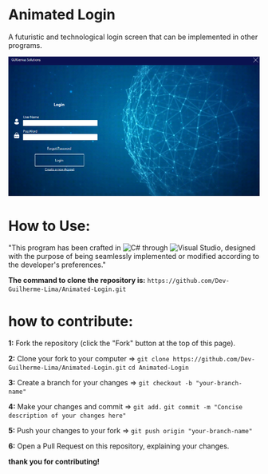 # Animated Login
A futuristic and technological login screen that can be implemented in other programs.

![Login-Screen](https://github.com/Dev-Guilherme-Lima/Animated-Login/blob/master/image.png?raw=true)

# How to Use: 
"This program has been crafted in ![C#](https://img.shields.io/badge/c%23-%23239120.svg?style=for-the-badge&logo=c-sharp&logoColor=white) through ![Visual Studio](https://img.shields.io/badge/Visual%20Studio-5C2D91.svg?style=for-the-badge&logo=visual-studio&logoColor=white), designed with the purpose of being seamlessly implemented or modified according to the developer's preferences."


**The command to clone the repository is:** `https://github.com/Dev-Guilherme-Lima/Animated-Login.git`

# how to contribute:
**1:** Fork the repository (click the "Fork" button at the top of this page).

**2:** Clone your fork to your computer => `git clone https://github.com/Dev-Guilherme-Lima/Animated-Login.git` `cd Animated-Login`

**3:** Create a branch for your changes => `git checkout -b "your-branch-name"`

**4:** Make your changes and commit => `git add.` `git commit -m "Concise description of your changes here"`

**5:** Push your changes to your fork => `git push origin "your-branch-name"`

**6:** Open a Pull Request on this repository, explaining your changes.

**thank you for contributing!**

